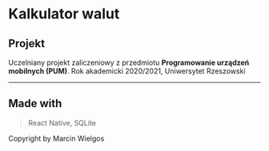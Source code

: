 # Kalkulator walut

## Projekt

Uczelniany projekt zaliczeniowy z przedmiotu **Programowanie urządzeń mobilnych (PUM)**.
Rok akademicki 2020/2021, Uniwersytet Rzeszowski

---

## Made with

> React Native, SQLite

Copyright by Marcin Wielgos
